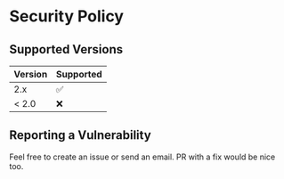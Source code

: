 # Security Policy

## Supported Versions

| Version | Supported          |
| ------- | ------------------ |
| 2.x   | :white_check_mark: |
| < 2.0   | :x:                |

## Reporting a Vulnerability

Feel free to create an issue or send an email. PR with a fix would be nice too.
